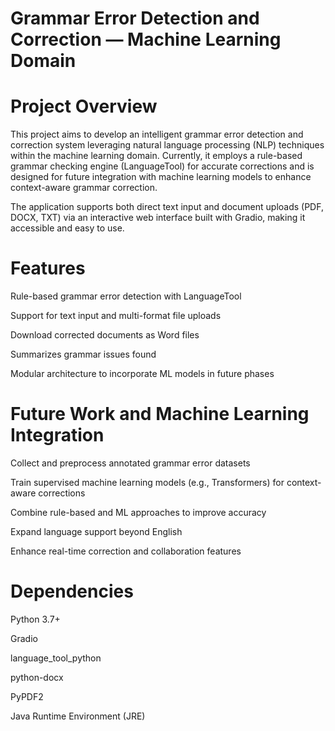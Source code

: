 # Grammar Error Detection and Correction — Machine Learning Domain
# Project Overview
This project aims to develop an intelligent grammar error detection and correction system leveraging natural language processing (NLP) techniques within the machine learning domain. Currently, it employs a rule-based grammar checking engine (LanguageTool) for accurate corrections and is designed for future integration with machine learning models to enhance context-aware grammar correction.

The application supports both direct text input and document uploads (PDF, DOCX, TXT) via an interactive web interface built with Gradio, making it accessible and easy to use.

# Features
Rule-based grammar error detection with LanguageTool

Support for text input and multi-format file uploads

Download corrected documents as Word files

Summarizes grammar issues found

Modular architecture to incorporate ML models in future phases

# Future Work and Machine Learning Integration
Collect and preprocess annotated grammar error datasets

Train supervised machine learning models (e.g., Transformers) for context-aware corrections

Combine rule-based and ML approaches to improve accuracy

Expand language support beyond English

Enhance real-time correction and collaboration features

# Dependencies
Python 3.7+

Gradio

language_tool_python

python-docx

PyPDF2

Java Runtime Environment (JRE)
